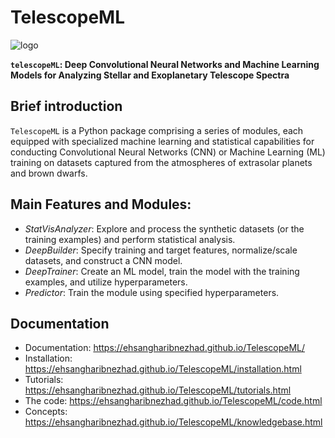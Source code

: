 # TelescopeML

![logo](logo_TelescopeML.png)

**`telescopeML`: Deep Convolutional Neural Networks and Machine Learning Models for Analyzing Stellar and Exoplanetary Telescope Spectra**


## Brief introduction

``TelescopeML`` is a Python package comprising a series of modules, each equipped with specialized machine learning and
statistical capabilities for conducting Convolutional Neural Networks (CNN) or Machine Learning (ML) training on
datasets captured from the atmospheres of extrasolar planets and brown dwarfs. 

## Main Features and Modules:

- *StatVisAnalyzer*: Explore and process the synthetic datasets (or the training examples) and perform statistical analysis.
- *DeepBuilder*: Specify training and target features, normalize/scale datasets, and construct a CNN model.
- *DeepTrainer*: Create an ML model, train the model with the training examples, and utilize hyperparameters.
- *Predictor*: Train the module using specified hyperparameters.


## Documentation

- Documentation: https://ehsangharibnezhad.github.io/TelescopeML/
- Installation: https://ehsangharibnezhad.github.io/TelescopeML/installation.html
- Tutorials: https://ehsangharibnezhad.github.io/TelescopeML/tutorials.html
- The code: https://ehsangharibnezhad.github.io/TelescopeML/code.html
- Concepts: https://ehsangharibnezhad.github.io/TelescopeML/knowledgebase.html

